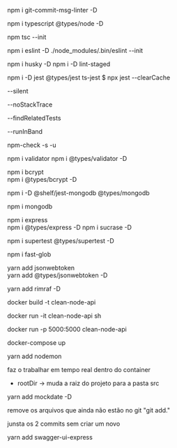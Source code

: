 npm i git-commit-msg-linter -D

npm i typescript @types/node -D

npm tsc --init

npm i eslint -D
./node_modules/.bin/eslint --init

 npm i husky -D 
 npm i -D lint-staged 

 npm i -D jest @types/jest ts-jest
 $ npx jest --clearCache

  --silent
  <!-- exibe apenas os testes que falharam -->
  <!-- caso esteja fazendo console.error, não exibe nos testes -->
  --noStackTrace
  <!-- esconde as linas que deram erro -->
  --findRelatedTests
  <!-- só roda os testes nos arquivos modificados -->
  --runInBand
<!-- faz o jest rodar os testes de forma sequêncial -->



<!-- para atualizas as libs -->
npm-check -s -u  

<!-- validação de email -->
npm i validator
npm i @types/validator -D

npm i bcrypt  
npm i @types/bcrypt  -D

<!-- MongoDB em memória -->
npm i -D @shelf/jest-mongodb  @types/mongodb

<!-- MongoDb -->
npm i mongodb

npm i express    
npm i @types/express -D
npm i sucrase -D    

<!-- para testar od middlewares -->
npm i supertest @types/supertest -D

<!-- importa automatica das rotas -->
npm i fast-glob

yarn add jsonwebtoken    
yarn add @types/jsonwebtoken -D

yarn add rimraf -D

<!-- Docker -->
docker build -t clean-node-api 

<!-- sh, entra na image através do sh -->
docker run -it clean-node-api sh

docker run -p 5000:5000 clean-node-api

docker-compose up

yarn add nodemon 
<!-- nodemon -L -->
faz o trabalhar em tempo real dentro do container

<!-- yarn tsc -w -->


<!-- tsconfig.json -->
* rootDir  -> muda a raiz do projeto para a pasta src

yarn add mockdate -D

<!-- git clean -df  -->
remove os arquivos que ainda não estão no git "git add."
<!-- git commit --amend --no-edit -->
junsta os 2 commits sem criar um novo

yarn add swagger-ui-express
